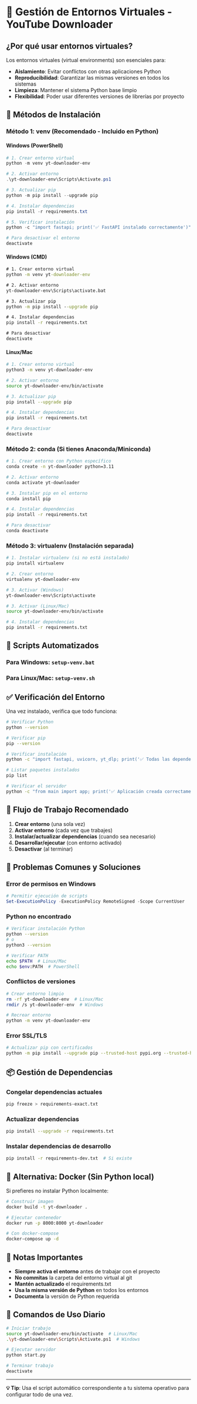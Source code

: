 # 🐍 Gestión de Entornos Virtuales - YouTube Downloader

## ¿Por qué usar entornos virtuales?

Los entornos virtuales (virtual environments) son esenciales para:
- **Aislamiento**: Evitar conflictos con otras aplicaciones Python
- **Reproducibilidad**: Garantizar las mismas versiones en todos los sistemas
- **Limpieza**: Mantener el sistema Python base limpio
- **Flexibilidad**: Poder usar diferentes versiones de librerías por proyecto

## 🚀 Métodos de Instalación

### Método 1: venv (Recomendado - Incluido en Python)

#### Windows (PowerShell)
```powershell
# 1. Crear entorno virtual
python -m venv yt-downloader-env

# 2. Activar entorno
.\yt-downloader-env\Scripts\Activate.ps1

# 3. Actualizar pip
python -m pip install --upgrade pip

# 4. Instalar dependencias
pip install -r requirements.txt

# 5. Verificar instalación
python -c "import fastapi; print('✅ FastAPI instalado correctamente')"

# Para desactivar el entorno
deactivate
```

#### Windows (CMD)
```cmd
# 1. Crear entorno virtual
python -m venv yt-downloader-env

# 2. Activar entorno
yt-downloader-env\Scripts\activate.bat

# 3. Actualizar pip
python -m pip install --upgrade pip

# 4. Instalar dependencias
pip install -r requirements.txt

# Para desactivar
deactivate
```

#### Linux/Mac
```bash
# 1. Crear entorno virtual
python3 -m venv yt-downloader-env

# 2. Activar entorno
source yt-downloader-env/bin/activate

# 3. Actualizar pip
pip install --upgrade pip

# 4. Instalar dependencias
pip install -r requirements.txt

# Para desactivar
deactivate
```

### Método 2: conda (Si tienes Anaconda/Miniconda)

```bash
# 1. Crear entorno con Python específico
conda create -n yt-downloader python=3.11

# 2. Activar entorno
conda activate yt-downloader

# 3. Instalar pip en el entorno
conda install pip

# 4. Instalar dependencias
pip install -r requirements.txt

# Para desactivar
conda deactivate
```

### Método 3: virtualenv (Instalación separada)

```bash
# 1. Instalar virtualenv (si no está instalado)
pip install virtualenv

# 2. Crear entorno
virtualenv yt-downloader-env

# 3. Activar (Windows)
yt-downloader-env\Scripts\activate

# 3. Activar (Linux/Mac)
source yt-downloader-env/bin/activate

# 4. Instalar dependencias
pip install -r requirements.txt
```

## 🔧 Scripts Automatizados

### Para Windows: `setup-venv.bat`
### Para Linux/Mac: `setup-venv.sh`

## ✅ Verificación del Entorno

Una vez instalado, verifica que todo funciona:

```bash
# Verificar Python
python --version

# Verificar pip
pip --version

# Verificar instalación
python -c "import fastapi, uvicorn, yt_dlp; print('✅ Todas las dependencias OK')"

# Listar paquetes instalados
pip list

# Verificar el servidor
python -c "from main import app; print('✅ Aplicación creada correctamente')"
```

## 🎯 Flujo de Trabajo Recomendado

1. **Crear entorno** (una sola vez)
2. **Activar entorno** (cada vez que trabajes)
3. **Instalar/actualizar dependencias** (cuando sea necesario)
4. **Desarrollar/ejecutar** (con entorno activado)
5. **Desactivar** (al terminar)

## 🚨 Problemas Comunes y Soluciones

### Error de permisos en Windows
```powershell
# Permitir ejecución de scripts
Set-ExecutionPolicy -ExecutionPolicy RemoteSigned -Scope CurrentUser
```

### Python no encontrado
```bash
# Verificar instalación Python
python --version
# o
python3 --version

# Verificar PATH
echo $PATH  # Linux/Mac
echo $env:PATH  # PowerShell
```

### Conflictos de versiones
```bash
# Crear entorno limpio
rm -rf yt-downloader-env  # Linux/Mac
rmdir /s yt-downloader-env  # Windows

# Recrear entorno
python -m venv yt-downloader-env
```

### Error SSL/TLS
```bash
# Actualizar pip con certificados
python -m pip install --upgrade pip --trusted-host pypi.org --trusted-host pypi.python.org --trusted-host files.pythonhosted.org
```

## 📦 Gestión de Dependencias

### Congelar dependencias actuales
```bash
pip freeze > requirements-exact.txt
```

### Actualizar dependencias
```bash
pip install --upgrade -r requirements.txt
```

### Instalar dependencias de desarrollo
```bash
pip install -r requirements-dev.txt  # Si existe
```

## 🐳 Alternativa: Docker (Sin Python local)

Si prefieres no instalar Python localmente:

```bash
# Construir imagen
docker build -t yt-downloader .

# Ejecutar contenedor
docker run -p 8000:8000 yt-downloader

# Con docker-compose
docker-compose up -d
```

## 📝 Notas Importantes

- **Siempre activa el entorno** antes de trabajar con el proyecto
- **No commitas** la carpeta del entorno virtual al git
- **Mantén actualizado** el requirements.txt
- **Usa la misma versión de Python** en todos los entornos
- **Documenta** la versión de Python requerida

## 🔄 Comandos de Uso Diario

```bash
# Iniciar trabajo
source yt-downloader-env/bin/activate  # Linux/Mac
.\yt-downloader-env\Scripts\Activate.ps1  # Windows

# Ejecutar servidor
python start.py

# Terminar trabajo
deactivate
```

---

**💡 Tip**: Usa el script automático correspondiente a tu sistema operativo para configurar todo de una vez.
